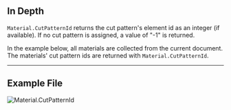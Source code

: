 ## In Depth
`Material.CutPatternId` returns the cut pattern's element id as an integer (if available). If no cut pattern is assigned, a value of "-1" is returned.

In the example below, all materials are collected from the current document. The materials' cut pattern ids are returned with `Material.CutPatternId`.

___
## Example File

![Material.CutPatternId](./Revit.Elements.Material.CutPatternId_img.jpg)
